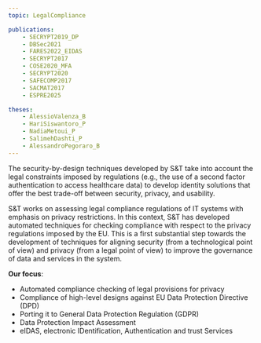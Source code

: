 ```yaml
---
topic: LegalCompliance

publications:
    - SECRYPT2019_DP
    - DBSec2021
    - FARES2022_EIDAS
    - SECRYPT2017
    - COSE2020_MFA
    - SECRYPT2020
    - SAFECOMP2017
    - SACMAT2017
    - ESPRE2025

theses:
    - AlessioValenza_B
    - HariSiswantoro_P
    - NadiaMetoui_P
    - SalimehDashti_P
    - AlessandroPegoraro_B
---
```


The security-by-design techniques developed by S&T take into account the legal constraints imposed by regulations (e.g., the use of a
second factor authentication to access healthcare data) to develop identity solutions that offer the best trade-off between security,
privacy, and usability.

S&T works on assessing legal compliance regulations of IT systems with emphasis on privacy restrictions.  In this context, S&T has developed
automated techniques for checking compliance with respect to the privacy regulations imposed by the EU.  This is a first substantial
step towards the development of techniques for aligning security (from a technological point of view) and privacy (from a legal point of
view) to improve the governance of data and services in the system.


**Our focus**:
- Automated compliance checking of legal provisions for privacy
- Compliance of high-level designs against EU Data Protection Directive (DPD)
- Porting it to General Data Protection Regulation (GDPR)
- Data Protection Impact Assessment
- eIDAS, electronic IDentification, Authentication and trust Services